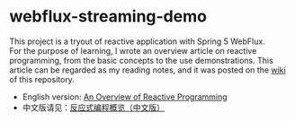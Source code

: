 # webflux-streaming-demo
This project is a tryout of reactive application with Spring 5 WebFlux.  
For the purpose of learning, I wrote an overview article on reactive programming, from the basic concepts to the use demonstrations.
This article can be regarded as my reading notes, and it was posted on the [wiki](https://github.com/ZhongyangMA/webflux-streaming-demo/wiki) of this repository.  
 - English version: [An Overview of Reactive Programming](https://github.com/ZhongyangMA/webflux-streaming-demo/wiki/An-Overview-of-Reactive-Programming)  
 - 中文版请见：[反应式编程概览（中文版）](https://github.com/ZhongyangMA/webflux-streaming-demo/wiki/%E5%8F%8D%E5%BA%94%E5%BC%8F%E7%BC%96%E7%A8%8B%E6%A6%82%E8%A7%88%EF%BC%88%E4%B8%AD%E6%96%87%E7%89%88%EF%BC%89)  
